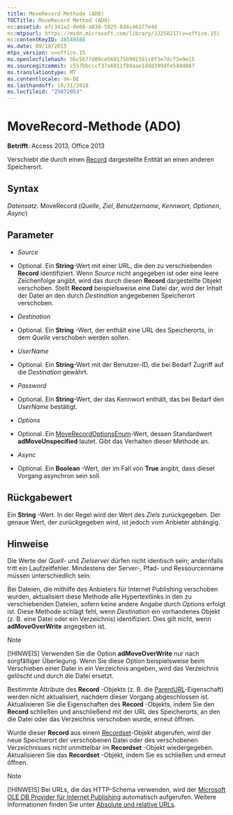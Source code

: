 ```yaml
---
title: MoveRecord-Methode (ADO)
TOCTitle: MoveRecord Method (ADO)
ms:assetid: efc341a2-0e08-a838-5925-8d4c46377e48
ms:mtpsurl: https://msdn.microsoft.com/library/JJ250217(v=office.15)
ms:contentKeyID: 48548588
ms.date: 09/18/2015
mtps_version: v=office.15
ms.openlocfilehash: 56c5b77d09ce568175b992391c8f3e7dcf3e9e15
ms.sourcegitcommit: c557bbcccf37a6011f89aae1ddd399dfe549d087
ms.translationtype: MT
ms.contentlocale: de-DE
ms.lasthandoff: 10/31/2018
ms.locfileid: "25872053"
---
```

# <a name="moverecord-method-ado"></a>MoveRecord-Methode (ADO)


**Betrifft**: Access 2013, Office 2013
 

Verschiebt die durch einen [Record](record-object-ado.md) dargestellte Entität an einen anderen Speicherort.

## <a name="syntax"></a>Syntax

*Datensatz*. MoveRecord (*Quelle*, *Ziel*, *Benutzername*, *Kennwort*, *Optionen*, *Async*)

## <a name="parameters"></a>Parameter

  - *Source*

  - Optional. Ein **String**-Wert mit einer URL, die den zu verschiebenden **Record** identifiziert. Wenn *Source* nicht angegeben ist oder eine leere Zeichenfolge angibt, wird das durch diesen **Record** dargestellte Objekt verschoben. Stellt **Record** beispielsweise eine Datei dar, wird der Inhalt der Datei an den durch *Destination* angegebenen Speicherort verschoben.

  - *Destination*

  - Optional. Ein **String** -Wert, der enthält eine URL des Speicherorts, in dem *Quelle* verschoben werden sollen.

  - *UserName*

  - Optional. Ein **String**-Wert mit der Benutzer-ID, die bei Bedarf Zugriff auf die *Destination* gewährt.

  - *Password*

  - Optional. Ein **String**-Wert, der das Kennwort enthält, das bei Bedarf den *UserName* bestätigt.

  - *Options*

  - Optional. Ein [MoveRecordOptionsEnum](moverecordoptionsenum.md)-Wert, dessen Standardwert **adMoveUnspecified** lautet. Gibt das Verhalten dieser Methode an.

  - *Async*

  - Optional. Ein **Boolean** -Wert, der im Fall von **True** angibt, dass dieser Vorgang asynchron sein soll.

## <a name="return-value"></a>Rückgabewert

Ein **String** -Wert. In der Regel wird der Wert des *Ziels* zurückgegeben. Der genaue Wert, der zurückgegeben wird, ist jedoch vom Anbieter abhängig.

## <a name="remarks"></a>Hinweise

Die Werte der *Quell-* und *Zielserver* dürfen nicht identisch sein; andernfalls tritt ein Laufzeitfehler. Mindestens der Server-, Pfad- und Ressourcenname müssen unterschiedlich sein.

Bei Dateien, die mithilfe des Anbieters für Internet Publishing verschoben wurden, aktualisiert diese Methode alle Hypertextlinks in den zu verschiebenden Dateien, sofern keine andere Angabe durch *Options* erfolgt ist. Diese Methode schlägt fehl, wenn *Destination* ein vorhandenes Objekt (z. B. eine Datei oder ein Verzeichnis) identifiziert. Dies gilt nicht, wenn **adMoveOverWrite** angegeben ist.


> [!NOTE]
> <P>[!HINWEIS] Verwenden Sie die Option <STRONG>adMoveOverWrite</STRONG> nur nach sorgfältiger Überlegung. Wenn Sie diese Option beispielsweise beim Verschieben einer Datei in ein Verzeichnis angeben, wird das Verzeichnis gelöscht und durch die Datei ersetzt.</P>



Bestimmte Attribute des **Record** -Objekts (z. B. die [ParentURL](parenturl-property-ado.md)-Eigenschaft) werden nicht aktualisiert, nachdem dieser Vorgang abgeschlossen ist. Aktualisieren Sie die Eigenschaften des **Record** -Objekts, indem Sie den **Record** schließen und anschließend mit der URL des Speicherorts, an den die Datei oder das Verzeichnis verschoben wurde, erneut öffnen.

Wurde dieser **Record** aus einem [Recordset](recordset-object-ado.md)-Objekt abgerufen, wird der neue Speicherort der verschobenen Datei oder des verschobenen Verzeichnisses nicht unmittelbar im **Recordset** -Objekt wiedergegeben. Aktualisieren Sie das **Recordset** -Objekt, indem Sie es schließen und erneut öffnen.


> [!NOTE]
> [!HINWEIS] Bei URLs, die das HTTP-Schema verwenden, wird der [Microsoft OLE DB Provider für Internet Publishing](microsoft-ole-db-provider-for-internet-publishing.md) automatisch aufgerufen. Weitere Informationen finden Sie unter [Absolute und relative URLs](absolute-and-relative-urls.md).


